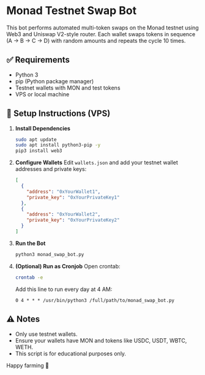 # Monad Testnet Swap Bot

This bot performs automated multi-token swaps on the Monad testnet using Web3 and Uniswap V2-style router. Each wallet swaps tokens in sequence (A → B → C → D) with random amounts and repeats the cycle 10 times.

## ✅ Requirements

- Python 3
- pip (Python package manager)
- Testnet wallets with MON and test tokens
- VPS or local machine

## 🔧 Setup Instructions (VPS)

1. **Install Dependencies**
   ```bash
   sudo apt update
   sudo apt install python3-pip -y
   pip3 install web3
   ```

2. **Configure Wallets**
   Edit `wallets.json` and add your testnet wallet addresses and private keys:

   ```json
   [
     {
       "address": "0xYourWallet1",
       "private_key": "0xYourPrivateKey1"
     },
     {
       "address": "0xYourWallet2",
       "private_key": "0xYourPrivateKey2"
     }
   ]
   ```

3. **Run the Bot**
   ```bash
   python3 monad_swap_bot.py
   ```

4. **(Optional) Run as Cronjob**
   Open crontab:
   ```bash
   crontab -e
   ```

   Add this line to run every day at 4 AM:
   ```
   0 4 * * * /usr/bin/python3 /full/path/to/monad_swap_bot.py
   ```

## ⚠️ Notes

- Only use testnet wallets.
- Ensure your wallets have MON and tokens like USDC, USDT, WBTC, WETH.
- This script is for educational purposes only.

Happy farming 🚀
